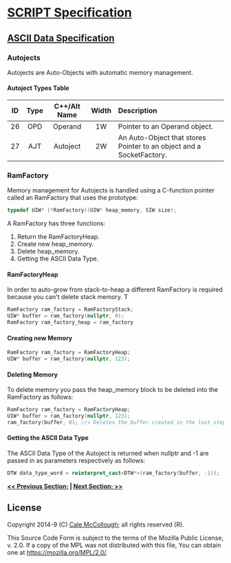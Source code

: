 # [SCRIPT Specification](../../readme.md)

## [ASCII Data Specification](../readme.md)

### Autojects

Autojects are Auto-Objects with automatic memory management.

#### Autoject Types Table

| ID | Type | C++/Alt Name | Width | Description |
|:--:|:----:|:------------:|:-----:|:------------|
| 26 | OPD  |   Operand    |  1W   | Pointer to an Operand object. |
| 27 | AJT  |   Autoject   |  2W   | An Auto-Object that stores Pointer to an object and a SocketFactory. |


### RamFactory

Memory management for Autojects is handled using a C-function pointer called an RamFactory that uses the prototype:

```C++
typedef UIW* (*RamFactory)(UIW* heap_memory, SIW size);
```

A RamFactory has three functions:

1. Return the RamFactoryHeap.
2. Create new heap_memory.
3. Delete heap_memory.
4. Getting the ASCII Data Type.

#### RamFactoryHeap

In order to auto-grow from stack-to-heap a different RamFactory is required because you can't delete stack memory. T

```C++
RamFactory ram_factory = RamFactoryStack;
UIW* buffer = ram_factory(nullptr, 0);
RamFactory ram_factory_heap = ram_factory
```

#### Creating new Memory

```C++
RamFactory ram_factory = RamFactoryHeap;
UIW* buffer = ram_factory(nullptr, 123);
```

#### Deleting Memory

To delete memory you pass the heap_memory block to be deleted into the RamFactory as follows:

```C++
RamFactory ram_factory = RamFactoryHeap;
UIW* buffer = ram_factory(nullptr, 123);
ram_factory(buffer, 0); //< Deletes the buffer created in the last step.
```

#### Getting the ASCII Data Type

The ASCII Data Type of the Autoject is returned when nullptr and -1 are passed in as parameters respectively as follows:

```C++
DTW data_type_word = reinterpret_cast<DTW*>(ram_factory(buffer, -1));
```

**[<< Previous Section:](./.md) | [Next Section: >>](./.md)**

## License

Copyright 2014-9 (C) [Cale McCollough](https://calemccollough.github.io); all rights reserved (R).

This Source Code Form is subject to the terms of the Mozilla Public License, v. 2.0. If a copy of the MPL was not distributed with this file, You can obtain one at <https://mozilla.org/MPL/2.0/>.
